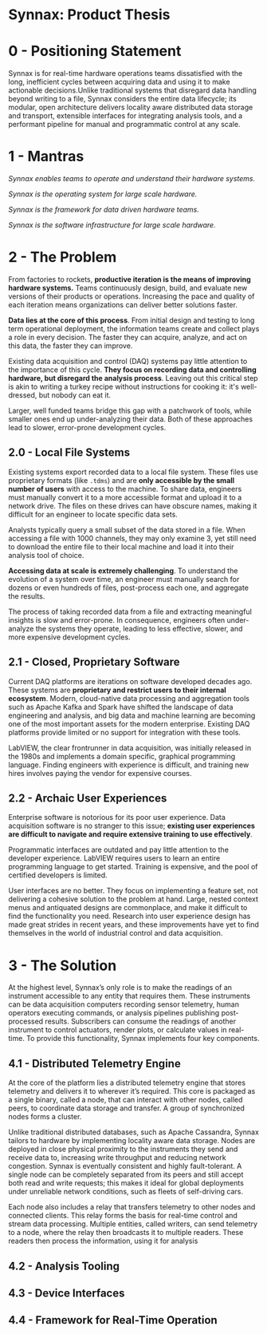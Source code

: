 # Synnax: Product Thesis

# 0 - Positioning Statement

Synnax is for real-time hardware operations teams dissatisfied with the long, inefficient cycles between acquiring data and using it to make actionable decisions.Unlike traditional systems that disregard data handling beyond writing to a file, Synnax considers the entire data lifecycle; its modular, open architecture delivers locality aware distributed data storage and transport, extensible interfaces for integrating analysis tools, and a performant pipeline for manual and programmatic control at any scale.

# 1 - Mantras

_Synnax enables teams to operate and understand their hardware systems._

_Synnax is the operating system for large scale hardware._

_Synnax is the framework for data driven hardware teams._

_Synnax is the software infrastructure for large scale hardware._

# 2 - The Problem

From factories to rockets, **productive iteration is the means of improving hardware
systems.** Teams continuously design, build, and evaluate new versions of their products
or operations. Increasing the pace and quality of each iteration means organizations can
deliver better solutions faster.

**Data lies at the core of this process**. From initial design and testing to long term
operational deployment, the information teams create and collect plays a role in every
decision. The faster they can acquire, analyze, and act on this data, the faster they
can improve.

Existing data acquisition and control (DAQ) systems pay little attention to the
importance of this cycle. **They focus on recording data and controlling hardware, but
disregard the analysis process**. Leaving out this critical step is akin to writing
a turkey recipe without instructions for cooking it: it's well-dressed, but nobody
can eat it.

Larger, well funded teams bridge this gap with a patchwork of tools, while smaller ones
end up under-analyzing their data. Both of these approaches lead to slower, error-prone
development cycles.

## 2.0 - Local File Systems

Existing systems export recorded data to a local file system. These files use
proprietary formats (like `.tdms`) and are **only accessible by the small number of
users** with access to the machine. To share data, engineers must manually convert it
to a more accessible format and upload it to a network drive. The files on these drives
can have obscure names, making it difficult for an engineer to locate specific data
sets.

Analysts typically query a small subset of the data stored in a file. When accessing a
file with 1000 channels, they may only examine 3, yet still need to download the
entire file to their local machine and load it into their analysis tool of choice.

**Accessing data at scale is extremely challenging**. To understand the evolution of a
system over time, an engineer must manually search for dozens or even hundreds of files,
post-process each one, and aggregate the results.

The process of taking recorded data from a file and extracting meaningful insights is
slow and error-prone. In consequence, engineers often under-analyze the systems they
operate, leading to less effective, slower, and more expensive development cycles.

## 2.1 - Closed, Proprietary Software

Current DAQ platforms are iterations on software developed decades ago. These systems
are **proprietary and restrict users to their internal ecosystem**. Modern, cloud-native
data processing and aggregation tools such as Apache Kafka and Spark have shifted the
landscape of data engineering and analysis, and big data and machine learning are
becoming one of the most important assets for the modern enterprise. Existing DAQ
platforms provide limited or no support for integration with these tools.

LabVIEW, the clear frontrunner in data acquisition, was initially released in
the 1980s and implements a domain specific, graphical programming language. Finding
engineers with experience is difficult, and training new hires involves paying
the vendor for expensive courses.

## 2.2 - Archaic User Experiences

Enterprise software is notorious for its poor user experience. Data acquisition software
is no stranger to this issue; **existing user experiences are difficult to navigate and
require extensive training to use effectively**.

Programmatic interfaces are outdated and pay little attention to the developer
experience. LabVIEW requires users to learn an entire programming language to get started.
Training is expensive, and the pool of certified developers is limited.

User interfaces are no better. They focus on implementing a feature set, not delivering
a cohesive solution to the problem at hand. Large, nested context menus and antiquated
designs are commonplace, and make it difficult to find the functionality you need.
Research into user experience design has made great strides in recent years, and these
improvements have yet to find themselves in the world of industrial control and data
acquisition.

# 3 - The Solution

At the highest level, Synnax’s only role is to make the readings of an instrument
accessible to any entity that requires them. These instruments can be data acquisition
computers recording sensor telemetry, human operators executing commands, or analysis
pipelines publishing post-processed results. Subscribers can consume the readings of
another instrument to control actuators, render plots, or calculate values in real-time.
To provide this functionality, Synnax implements four key components.

## 4.1 - Distributed Telemetry Engine

At the core of the platform lies a distributed telemetry engine that stores telemetry
and delivers it to wherever it’s required. This core is packaged as a single binary,
called a node, that can interact with other nodes, called peers, to coordinate data
storage and transfer. A group of synchronized nodes forms a cluster.

Unlike traditional distributed databases, such as Apache Cassandra, Synnax tailors to
hardware by implementing locality aware data storage. Nodes are deployed in close
physical proximity to the instruments they send and receive data to, increasing write
throughput and reducing network congestion. Synnax is eventually consistent and highly
fault-tolerant. A single node can be completely separated from its peers and still
accept both read and write requests; this makes it ideal for global deployments under
unreliable network conditions, such as fleets of self-driving cars.

Each node also includes a relay that transfers telemetry to other nodes and connected
clients. This relay forms the basis for real-time control and stream data processing.
Multiple entities, called writers, can send telemetry to a node, where the relay then
broadcasts it to multiple readers. These readers then process the information, using it
for analysis

## 4.2 - Analysis Tooling

## 4.3 - Device Interfaces

## 4.4 - Framework for Real-Time Operation
